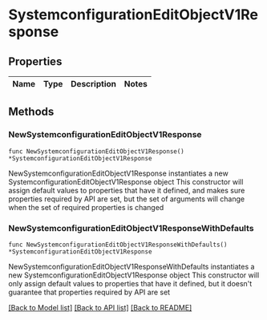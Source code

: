 # SystemconfigurationEditObjectV1Response

## Properties

Name | Type | Description | Notes
------------ | ------------- | ------------- | -------------

## Methods

### NewSystemconfigurationEditObjectV1Response

`func NewSystemconfigurationEditObjectV1Response() *SystemconfigurationEditObjectV1Response`

NewSystemconfigurationEditObjectV1Response instantiates a new SystemconfigurationEditObjectV1Response object
This constructor will assign default values to properties that have it defined,
and makes sure properties required by API are set, but the set of arguments
will change when the set of required properties is changed

### NewSystemconfigurationEditObjectV1ResponseWithDefaults

`func NewSystemconfigurationEditObjectV1ResponseWithDefaults() *SystemconfigurationEditObjectV1Response`

NewSystemconfigurationEditObjectV1ResponseWithDefaults instantiates a new SystemconfigurationEditObjectV1Response object
This constructor will only assign default values to properties that have it defined,
but it doesn't guarantee that properties required by API are set


[[Back to Model list]](../README.md#documentation-for-models) [[Back to API list]](../README.md#documentation-for-api-endpoints) [[Back to README]](../README.md)


